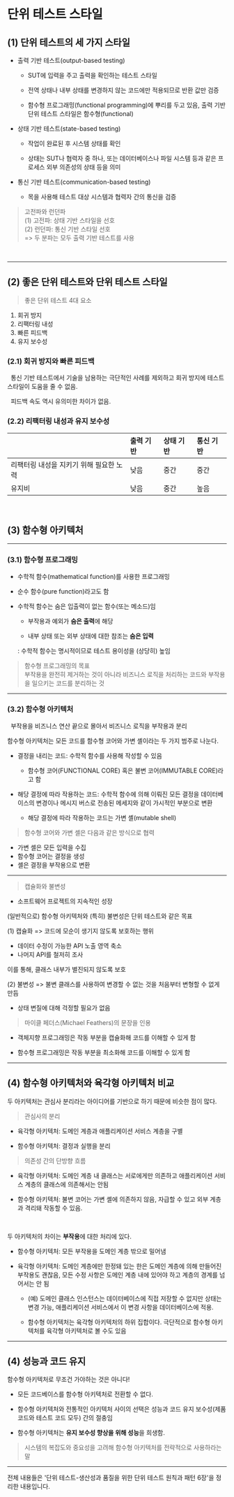# 단위 테스트 스타일

## (1) 단위 테스트의 세 가지 스타일

* 출력 기반 테스트(output-based testing)

  * SUT에 입력을 주고 출력을 확인하는 테스트 스타일

  * 전역 상태나 내부 상태를 변경하지 않는 코드에만 적용되므로 반환 값만 검증

  * 함수형 프로그래밍(functional programming)에 뿌리를 두고 있음, 출력 기반 단위 테스트 스타일은 함수형(functional)

* 상태 기반 테스트(state-based testing)

  * 작업이 완료된 후 시스템 상태를 확인

  * 상태는 SUT나 협력자 중 하나, 또는 데이터베이스나 파일 시스템 등과 같은 프로세스 외부 의존성의 상태 등을 의미

* 통신 기반 테스트(communication-based testing)

  * 목을 사용해 테스트 대상 시스템과 협력자 간의 통신을 검증

> 고전파와 런던파<br>
 (1) 고전파: 상태 기반 스타일을 선호<br>
 (2) 런던파: 통신 기반 스타일 선호<br>
=> 두 분파는 모두 출력 기반 테스트를 사용

<br>

---
## (2) 좋은 단위 테스트와 단위 테스트 스타일

> 좋은 단위 테스트 4대 요소

1. 회귀 방지
2. 리팩터링 내성
3. 빠른 피드백
4. 유지 보수성

### (2.1) 회귀 방지와 빠른 피드백

&nbsp; 통신 기반 테스트에서 기술을 남용하는 극단적인 사례를 제외하고 회귀 방지에 테스트 스타일이 도움을 줄 수 없음.

&nbsp; 피드백 속도 역시 유의미한 차이가 없음.

### (2.2) 리팩터링 내성과 유지 보수성

|     | 출력 기반 | 상태 기반 | 통신 기반 |
| --- | :--- | :--- | :--- |
| 리팩터링 내성을 지키기 위해 필요한 노력 | 낮음 | 중간 | 중간 |
| 유지비 | 낮음 | 중간 | 높음 |

<br>

## (3) 함수형 아키텍처

---
### (3.1) 함수형 프로그래밍
* 수학적 함수(mathematical function)를 사용한 프로그래밍

* 순수 함수(pure function)라고도 함

* 수학적 함수는 숨은 입출력이 없는 함수(또는 메소드)임
  
  * 부작용과 예외가 **숨은 출력**에 해당
  
  * 내부 상태 또는 외부 상태에 대한 참조는 **숨은 입력**

  : 수학적 함수는 명시적이므로 테스트 용이성을 (상당히) 높임

> 함수형 프로그래밍의 목표<br>
부작용을 완전히 제거하는 것이 아니라 비즈니스 로직을 처리하는 코드와 부작용을 일으키는 코드를 분리하는 것

---
### (3.2) 함수형 아키텍처
&nbsp; 부작용을 비즈니스 연산 끝으로 몰아서 비즈니스 로직을 부작용과 분리

함수형 아키텍처는 모든 코드를 함수형 코어와 가변 셸이라는 두 가지 범주로 나눈다.

* 결정을 내리는 코드: 수학적 함수를 사용해 작성할 수 있음

  * 함수형 코어(FUNCTIONAL CORE) 혹은 불변 코어(IMMUTABLE CORE)라고 함

* 해당 결정에 따라 작용하는 코드: 수학적 함수에 의해 이뤄진 모든 결정을 데이터베이스의 변경이나 메시지 버스로 전송된 메세지와 같이 가시적인 부분으로 변환

  * 해당 결정에 따라 작용하는 코드는 가변 셸(mutable shell)

> 함수형 코어와 가변 셸은 다음과 같은 방식으로 협력

 * 가변 셸은 모든 입력을 수집
 * 함수형 코어는 결정을 생성
 * 셸은 결정을 부작용으로 변환

---
> 캡슐화와 불변성

* 소프트웨어 프로젝트의 지속적인 성장

(일반적으로) 함수형 아키텍처와 (특히) 불변성은 단위 테스트와 같은 목표

(1) 캡슐화 => 코드에 모순이 생기지 않도록 보호하는 행위

* 데이터 수정이 가능한 API 노출 영역 축소
* 나머지 API를 철저히 조사

이를 통해, 클래스 내부가 별진되지 않도록 보호

(2) 불변성 => 불변 클래스를 사용하여 변경할 수 없는 것을 처음부터 변형할 수 없게 만듬

* 상태 변질에 대해 걱정할 필요가 없음

> 마이클 페더스(Michael Feathers)의 문장을 인용

* 객체지향 프로그래밍은 작동 부분을 캡슐화해 코드를 이해할 수 있게 함

* 함수형 프로그래밍은 작동 부분을 최소화해 코드를 이해할 수 있게 함

---

## (4) 함수형 아키텍처와 육각형 아키텍처 비교

두 아키텍처는 관심사 분리라는 아이디어를 기반으로 하기 때문에 비슷한 점이 많다.

> 관심사의 분리

* 육각형 아키텍처: 도메인 계층과 애플리케이션 서비스 계층을 구별

* 함수형 아키텍처: 결정과 실행을 분리

> 의존성 간의 단방향 흐름

* 육각형 아키텍처: 도메인 계층 내 클래스는 서로에게만 의존하고 애플리케이션 서비스 계층의 클래스에 의존해서는 안됨

* 함수형 아키텍처: 불변 코어는 가변 셸에 의존하지 않음, 자급할 수 있고 외부 계층과 격리돼 작동할 수 있음.

<br>

두 아키텍처의 차이는 **부작용**에 대한 처리에 있다.

* 함수형 아키텍처: 모든 부작용을 도메인 계층 밖으로 밀어냄

* 육각형 아키텍처: 도메인 계층에만 한정돼 있는 한은 도메인 계층에 의해 만들어진 부작용도 괜찮음, 모든 수정 사항은 도메인 계층 내에 있어야 하고 계층의 경계를 넘어서는 안 됨

  * (예) 도메인 클래스 인스턴스는 데이터베이스에 직접 저장할 수 없지만 상태는 변경 가능, 애플리케이션 서비스에서 이 변경 사항을 데이터베이스에 적용.

  * 함수형 아키텍처는 육각형 아키텍처의 하위 집합이다. 극단적으로 함수형 아키텍처를 육각형 아키텍처로 볼 수도 있음

---
## (4) 성능과 코드 유지

함수형 아키텍처로 무조건 가야하는 것은 아니다!

* 모든 코드베이스를 함수형 아키텍처로 전환할 수 없다.

* 함수형 아키텍처와 전통적인 아키텍처 사이의 선택은 성능과 코드 유지 보수성(제품 코드와 테스트 코드 모두) 간의 절충임

* 함수형 아키텍처는 **유지 보수성 향상을 위해 성능**을 희생함.

> 시스템의 복잡도와 중요성을 고려해 함수형 아키텍처를 전략적으로 사용하라는 말

---

전체 내용들은 '단위 테스트-생산성과 품질을 위한 단위 테스트 원칙과 패턴 6장'을 정리한 내용입니다.